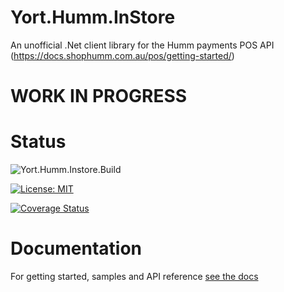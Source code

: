 # Yort.Humm.InStore
An unofficial .Net client library for the Humm payments POS API (https://docs.shophumm.com.au/pos/getting-started/)

# WORK IN PROGRESS

# Status
![Yort.Humm.Instore.Build](https://github.com/Yortw/Yort.Humm.InStore/workflows/Yort.Humm.Instore.Build/badge.svg)

[![License: MIT](https://img.shields.io/badge/License-MIT-blue.svg)](https://opensource.org/licenses/MIT)

[![Coverage Status](https://coveralls.io/repos/github/Yortw/Yort.Humm.InStore/badge.svg?branch=master)](https://coveralls.io/github/Yortw/Yort.Humm.InStore?branch=master)

# Documentation

For getting started, samples and API reference [see the docs](https://yortw.github.io/Yort.Humm.InStore/docs/index.html)
